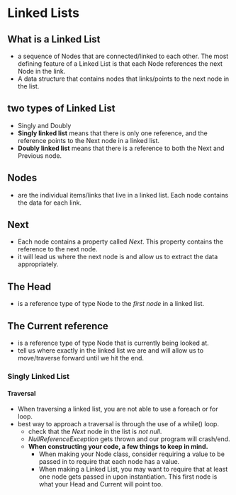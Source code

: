 # Linked Lists
## What is a Linked List
   -  a sequence of Nodes that are connected/linked to each other. The most defining feature of a Linked List is that each Node references the next Node in the link.
   -  A data structure that contains nodes that links/points to the next node in the list.
## two types of Linked List 
   - Singly and Doubly
   - **Singly linked list** means that there is only one reference, and the reference points to the Next node in a linked list.
   - **Doubly linked list** means that there is a reference to both the Next and Previous node.
## Nodes 
   - are the individual items/links that live in a linked list. Each node contains the data for each link.
## Next 
   - Each node contains a property called *Next*. This property contains the reference to the next node.
   - it will lead us where the next node is and allow us to extract the data appropriately.
## The Head
  - is a reference type of type Node to the *first node* in a linked list.
## The Current reference 
  - is a reference type of type Node that is currently being looked at. 
  - tell us where exactly in the linked list we are and will allow us to move/traverse forward until we hit the end.
### Singly Linked List
#### Traversal
   - When traversing a linked list, you are not able to use a foreach or for loop.
  - best way to approach a traversal is through the use of a while() loop.
    - check that the *Next* node in the list is *not null*.
    - *NullReferenceException* gets thrown and our program will crash/end.
    - **When constructing your code, a few things to keep in mind.**
      - When making your Node class, consider requiring a value to be passed in to require that each node has a value.
      - When making a Linked List, you may want to require that at least one node gets passed in upon instantiation. This first node is what your Head and Current will point too.